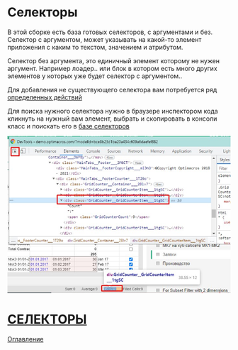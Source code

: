 # Селекторы

В этой сборке есть база готовых селекторов, с аргументами и без.
Селектор с аргументом, может указывать на какой-то элемент приложения с каким то текстом, значением и атрибутом.

Селектор без аргумента, это единичный элемент которому не нужен аргумент. Например лоадер.. или блок в котором есть много других элементов у которых уже будет селектор с аргументом.. 

Для добавления не существующего селектора вам потребуется ряд [определенных действий]()

Для поиска нужного селектора нужно в браузере инспектором кода кликнуть на нужный вам элемент, выбрать и скопировать в консоли класс и поискать его в [базе селекторов](./selector.md)

![](./slectors/screenshots/inspectorAndSearchClass.jpg "Search Class")


# [СЕЛЕКТОРЫ](./selector.md)

[Оглавление](../README.md)
